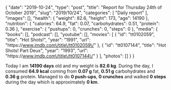 {
    "date": "2019-10-24",
    "type": "post",
    "title": "Report for Thursday 24th of October 2019",
    "slug": "2019\/10\/24",
    "categories": [
        "Daily report"
    ],
    "images": [],
    "health": {
        "weight": 82.6,
        "height": 173,
        "age": 14190
    },
    "nutrition": {
        "calories": 64.9,
        "fat": 0.07,
        "carbohydrates": 0.51,
        "protein": 0.36
    },
    "exercise": {
        "pushups": 0,
        "crunches": 0,
        "steps": 0
    },
    "media": {
        "books": [],
        "podcast": [],
        "youtube": [],
        "movies": [
            {
                "id": "tt0102059",
                "title": "Hot Shots!",
                "year": "1991",
                "url": "https:\/\/www.imdb.com\/title\/tt0102059\/"
            },
            {
                "id": "tt0107144",
                "title": "Hot Shots! Part Deux",
                "year": "1993",
                "url": "https:\/\/www.imdb.com\/title\/tt0107144\/"
            }
        ],
        "photos": []
    }
}

Today I am <strong>14190 days</strong> old and my weight is <strong>82.6 kg</strong>. During the day, I consumed <strong>64.9 kcal</strong> coming from <strong>0.07 g</strong> fat, <strong>0.51 g</strong> carbohydrates and <strong>0.36 g</strong> protein. Managed to do <strong>0 push-ups</strong>, <strong>0 crunches</strong> and walked <strong>0 steps</strong> during the day which is approximately <strong>0 km</strong>.